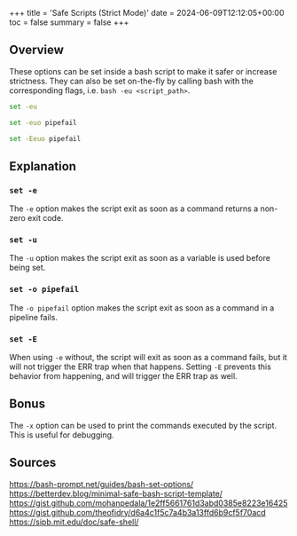 +++
title = 'Safe Scripts (Strict Mode)'
date = 2024-06-09T12:12:05+00:00
toc = false
summary = false
+++

## Overview

These options can be set inside a bash script to make it safer or increase
strictness. They can also be set on-the-fly by calling bash with the
corresponding flags, i.e. `bash -eu <script_path>`.

```bash
set -eu
```

```bash
set -euo pipefail
```

```bash
set -Eeuo pipefail
```

## Explanation

### `set -e`

The `-e` option makes the script exit as soon as a command returns a non-zero
exit code.

### `set -u`

The `-u` option makes the script exit as soon as a variable is used before being
set.

### `set -o pipefail`

The `-o pipefail` option makes the script exit as soon as a command in a
pipeline fails.

### `set -E`

When using `-e` without, the script will exit as soon as a command fails, but it
will not trigger the ERR trap when that happens. Setting `-E` prevents this
behavior from happening, and will trigger the ERR trap as well.

## Bonus

The `-x` option can be used to print the commands executed by the script. This
is useful for debugging.

## Sources

<https://bash-prompt.net/guides/bash-set-options/>\
<https://betterdev.blog/minimal-safe-bash-script-template/>\
<https://gist.github.com/mohanpedala/1e2ff5661761d3abd0385e8223e16425>\
<https://gist.github.com/theofidry/d6a4c1f5c7a4b3a13ffd6b9cf5f70acd>\
<https://sipb.mit.edu/doc/safe-shell/>
